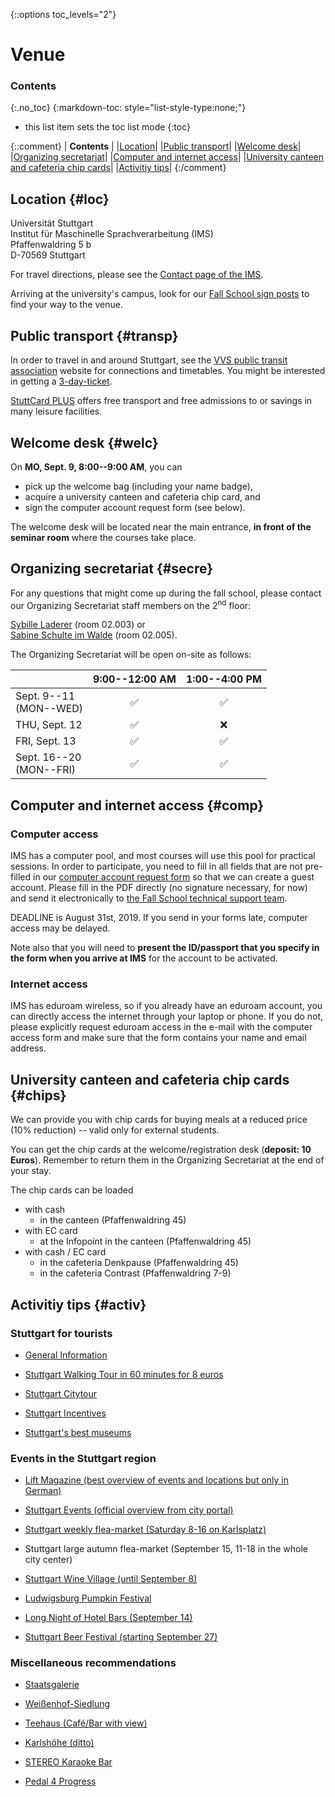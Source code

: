 {::options toc_levels="2"}
# Venue

### Contents
{:.no_toc}
{:markdown-toc: style="list-style-type:none;"}

*  this list item sets the toc list mode
{:toc}

{::comment}
| **Contents** |
|[Location](#loc)|
|[Public transport](#transp)|
|[Welcome desk](#welc)|
|[Organizing secretariat](#secre)|
|[Computer and internet access](#comp)|
|[University canteen and cafeteria chip cards](#chips)|
|[Activitiy tips](#activ)|
{:/comment} 

## Location {#loc}

Universität Stuttgart   
Institut für Maschinelle Sprachverarbeitung (IMS)   
Pfaffenwaldring 5 b   
D-70569 Stuttgart   


For travel directions, please see the [Contact page of the IMS](http://www.ims.uni-stuttgart.de/institut/kontakt/index.en.html). 

Arriving at the university's campus, look for our [Fall School sign posts](assets/signpost-ex.pdf) to find your way to the venue.


## Public transport {#transp} 

In order to travel in and around Stuttgart, see the [VVS public transit association](http://en.vvs.de) website for connections and timetables. You might be interested in getting a [3-day-ticket](http://www.vvs.de/tickets/sondertickets/3-tageticket-20182019).

[StuttCard PLUS](https://www.stuttgart-tourist.de/en/o-stuttcard-experience-stuttgart) offers free transport and free admissions to or savings in many leisure facilities.


## Welcome desk {#welc}
On **MO, Sept. 9, 8:00--9:00 AM**, you can 
+ pick up the welcome bag (including your name badge),
+ acquire a university canteen and cafeteria chip card, and 
+ sign the computer account request form (see below). 

The welcome desk will be located near the main entrance, **in front of the seminar room** where the courses take place.


## Organizing secretariat {#secre}

For any questions that might come up during the fall school, please contact our Organizing Secretariat staff members on the 2<sup>nd</sup> floor:  

[Sybille Laderer](https://www.ims.uni-stuttgart.de/institut/mitarbeiter/laderer) (room 02.003) or  
[Sabine Schulte im Walde](https://www.ims.uni-stuttgart.de/institut/mitarbeiter/schulte) (room 02.005).

The Organizing Secretariat will be open on-site as follows:

| | 9:00--12:00 AM | 1:00--4:00 PM |
|:---|:----:|:----:|
Sept. 9--11 <br>(MON--WED) | &#9989; | &#9989;
THU, Sept. 12 | &#9989; | &#10060;
FRI, Sept. 13 |  &#9989; | &#9989;
Sept. 16--20<br> (MON--FRI) | &#9989; | &#9989;


## Computer and internet access {#comp}

### Computer access 

IMS has a computer pool, and most courses will use this pool for
practical sessions. In order to participate, you need to fill in all
fields that are not pre-filled in our
[computer account request form](assets/IMS-Rechenerlaubnis-en.pdf) so
that we can create a guest account. Please fill in the PDF directly 
(no signature necessary, for now) and send it electronically to
[the Fall School technical support team](mailto:fallschool-2019-support@ims.uni-stuttgart.de).

DEADLINE is August 31st, 2019. If you send in your forms
late, computer access may be delayed.

Note also that you will need to **present the ID/passport that
you specify in the form when you arrive at IMS** for the account
to be activated.

### Internet access

IMS has eduroam wireless, so if you already have an eduroam
account, you can directly access the internet through your laptop
or phone. If you do not, please explicitly request eduroam access
in the e-mail with the computer access form and make sure that
the form contains your name and email address.



## University canteen and cafeteria chip cards {#chips}

We can provide you with chip cards for buying meals at a reduced price (10% reduction) -- valid only for external students.

You can get the chip cards at the welcome/registration desk (**deposit: 10 Euros**). Remember to return them in the Organizing Secretariat at the end of your stay.

The chip cards can be loaded 
+ with cash
  + in the canteen (Pfaffenwaldring 45)
+ with EC card
  + at the Infopoint in the canteen (Pfaffenwaldring 45)
+ with cash / EC card
  + in the cafeteria Denkpause (Pfaffenwaldring 45)
  + in the cafeteria Contrast (Pfaffenwaldring 7-9) 



## Activitiy tips {#activ}

### Stuttgart for tourists

+ [General Information](https://www.stuttgart-tourist.de/en)

+ [Stuttgart Walking Tour in 60 minutes for 8 euros](https://book.stuttgart-tourist.de/stuttgart-en/offer/detail/FIT00020070408344031?tt=1bgligbh590br6p2qf79gppth1)

+ [Stuttgart Citytour](https://www.stuttgart-tourist.de/en/stuttgart-citytour)

+ [Stuttgart Incentives](https://www.stuttgart-tourist.de/en/incentives)

+ [Stuttgart's best museums](https://www.stuttgart.de/item/show/507497/1)


### Events in the Stuttgart region

+ [Lift Magazine (best overview of events and locations but only in German)](https://www.lift-online.de)

+ [Stuttgart Events (official overview from city portal)](https://www.stuttgart-city.de/veranstaltungen)

+ [Stuttgart weekly flea-market (Saturday 8-16 on Karlsplatz)](http://www.flohmarkt-karlsplatz.de/home/)

+ Stuttgart large autumn flea-market (September 15, 11-18 in the whole city center)

+ [Stuttgart Wine Village (until September 8)](https://www.stuttgart-tourist.de/en/e-stuttgart-wine-village)

+ [Ludwigsburg Pumpkin Festival](http://www.kuerbisausstellung-ludwigsburg.de/en)

+ [Long Night of Hotel Bars (September 14)](https://www.facebook.com/Die-lange-Nacht-der-Hotelbars-Stuttgart-284406538640795/)

+ [Stuttgart Beer Festival (starting September 27)](https://www.stuttgart-tourist.de/en/e-stuttgart-beer-festival-2019)


### Miscellaneous recommendations

+ [Staatsgalerie](https://www.staatsgalerie.de/en.html)

+ [Weißenhof-Siedlung](https://en.wikipedia.org/wiki/Weissenhof_Estate)

+ [Teehaus (Café/Bar with view)](http://teehaus-stuttgart.de)

+ [Karlshöhe (ditto)](https://www.stuttgart-tourist.de/a-karlshoehe-stuttgart)

+ [STEREO Karaoke Bar](https://www.stereokaraokebar.de)

+ [Pedal 4 Progress](https://www.facebook.com/events/1958823354419482/)
